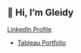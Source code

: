 ## 👋 Hi, I’m Gleidy

[LinkedIn Profile](https://www.linkedin.com/in/gleidyrodriguez/) 


- [Tableau Portfolio](https://public.tableau.com/app/profile/gleidy.rodriguez.alonzo#!/?newProfile=&activeTab=0)


